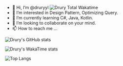 - 👋 Hi, I’m @druryyl ![Drury Total Wakatime](https://wakatime.com/badge/user/04e26c2c-340b-4b27-bd77-cadf00d87ef2.svg)
- 👀 I’m interested in Design Pattern, Optimizing Query.
- 🌱 I’m currently learning C#, Java, Kotlin.
- 💞️ I’m looking to collaborate on your mind.
- 📫 How to reach me ...

<!---
druryyl/druryyl is a ✨ special ✨ repository because its `README.md` (this file) appears on your GitHub profile.
You can click the Preview link to take a look at your changes.
--->
![Drury's GitHub stats](https://github-readme-stats.vercel.app/api?username=druryyl&show_icons=true&theme=transparent)

![Drury's WakaTime stats](https://github-readme-stats.vercel.app/api/wakatime?username=Jude7&layout=compact)

![Top Langs](https://github-readme-stats.vercel.app/api/top-langs/?username=druryyl&layout=compact)


